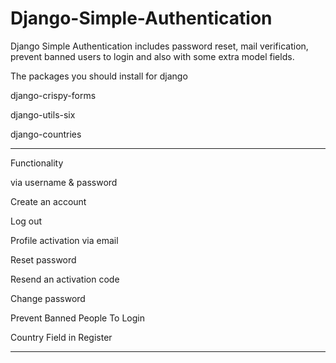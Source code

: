 # Django-Simple-Authentication
Django Simple Authentication includes password reset, mail verification, prevent banned users to login and also with some extra model fields.

The packages you should install for django 

django-crispy-forms

django-utils-six

django-countries

---------------------------------------------

Functionality

via username & password

Create an account

Log out

Profile activation via email

Reset password

Resend an activation code

Change password

Prevent Banned People To Login

Country Field in Register

-------------------------------
